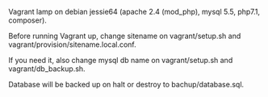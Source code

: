 Vagrant lamp on debian jessie64 (apache 2.4 (mod_php), mysql 5.5, php7.1, composer).

Before running Vagrant up, change sitename on vagrant/setup.sh and vagrant/provision/sitename.local.conf.

If you need it, also change mysql db name on vagrant/setup.sh and vagrant/db_backup.sh.

Database will be backed up on halt or destroy to bachup/database.sql.
